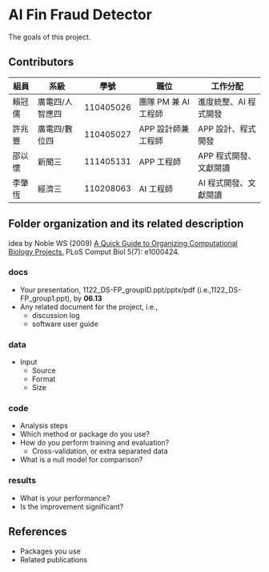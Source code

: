 # AI Fin Fraud Detector
The goals of this project.

## Contributors
| 組員    | 系級              | 學號       | 職位                     | 工作分配             |
|---------|-------------------|------------|--------------------------|----------------------|
| 賴冠儒  | 廣電四/人智應四   | 110405026  | 團隊 PM 兼 AI 工程師     | 進度統整、AI 程式開發 |
| 許兆豐  | 廣電四/數位四     | 110405027  | APP 設計師兼工程師       | APP 設計、程式開發   |
| 邵以懷  | 新聞三            | 111405131  | APP 工程師               | APP 程式開發、文獻閱讀 |
| 李肇恆  | 經濟三            | 110208063  | AI 工程師               | AI 程式開發、文獻閱讀 |

## Folder organization and its related description
idea by Noble WS (2009) [A Quick Guide to Organizing Computational Biology Projects.](https://journals.plos.org/ploscompbiol/article?id=10.1371/journal.pcbi.1000424) PLoS Comput Biol 5(7): e1000424.

### docs
* Your presentation, 1122_DS-FP_groupID.ppt/pptx/pdf (i.e.,1122_DS-FP_group1.ppt), by **06.13**
* Any related document for the project, i.e.,
  * discussion log
  * software user guide

### data
* Input
  * Source
  * Format
  * Size

### code
* Analysis steps
* Which method or package do you use?
* How do you perform training and evaluation?
  * Cross-validation, or extra separated data
* What is a null model for comparison?

### results
* What is your performance?
* Is the improvement significant?

## References
* Packages you use
* Related publications
